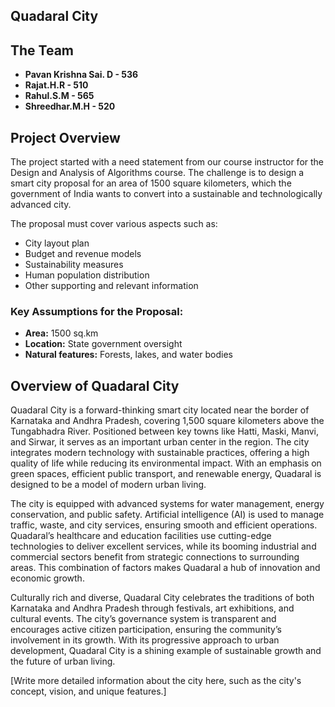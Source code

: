 ## Quadaral City

## The Team

- **Pavan Krishna Sai. D - 536**
- **Rajat.H.R - 510**
- **Rahul.S.M - 565**
- **Shreedhar.M.H - 520**

## Project Overview

The project started with a need statement from our course instructor for the Design and Analysis of Algorithms course. The challenge is to design a smart city proposal for an area of 1500 square kilometers, which the government of India wants to convert into a sustainable and technologically advanced city.

The proposal must cover various aspects such as:

- City layout plan
- Budget and revenue models
- Sustainability measures
- Human population distribution
- Other supporting and relevant information

### Key Assumptions for the Proposal:

- **Area:** 1500 sq.km
- **Location:** State government oversight
- **Natural features:** Forests, lakes, and water bodies

## Overview of Quadaral City
Quadaral City is a forward-thinking smart city located near the border of Karnataka and Andhra Pradesh, covering 1,500 square kilometers above the Tungabhadra River. 
Positioned between key towns like Hatti, Maski, Manvi, and Sirwar, it serves as an important urban center in the region. The city integrates modern technology with
sustainable practices, offering a high quality of life while reducing its environmental impact. With an emphasis on green spaces, efficient public transport, and
renewable energy, Quadaral is designed to be a model of modern urban living.

The city is equipped with advanced systems for water management, energy conservation, and public safety. Artificial intelligence (AI) is used to manage traffic, waste, and
city services, ensuring smooth and efficient operations. Quadaral’s healthcare and education facilities use cutting-edge technologies to deliver excellent services, while
its booming industrial and commercial sectors benefit from strategic connections to surrounding areas. This combination of factors makes Quadaral a hub of innovation and
economic growth.

Culturally rich and diverse, Quadaral City celebrates the traditions of both Karnataka and Andhra Pradesh through festivals, art exhibitions, and cultural events. The city’s
governance system is transparent and encourages active citizen participation, ensuring the community’s involvement in its growth. With its progressive approach to urban
development, Quadaral City is a shining example of sustainable growth and the future of urban living.







[Write more detailed information about the city here, such as the city's concept, vision, and unique features.]

